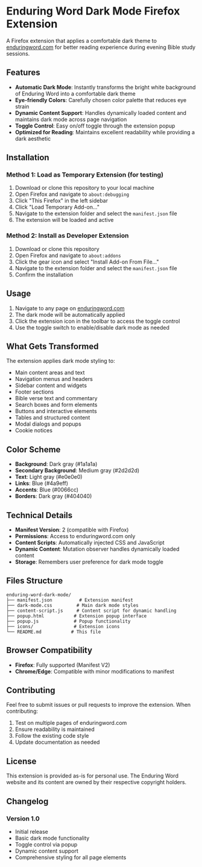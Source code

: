 # Enduring Word Dark Mode Firefox Extension

A Firefox extension that applies a comfortable dark theme to [enduringword.com](https://enduringword.com) for better reading experience during evening Bible study sessions.

## Features

- **Automatic Dark Mode**: Instantly transforms the bright white background of Enduring Word into a comfortable dark theme
- **Eye-friendly Colors**: Carefully chosen color palette that reduces eye strain
- **Dynamic Content Support**: Handles dynamically loaded content and maintains dark mode across page navigation
- **Toggle Control**: Easy on/off toggle through the extension popup
- **Optimized for Reading**: Maintains excellent readability while providing a dark aesthetic

## Installation

### Method 1: Load as Temporary Extension (for testing)

1. Download or clone this repository to your local machine
2. Open Firefox and navigate to `about:debugging`
3. Click "This Firefox" in the left sidebar
4. Click "Load Temporary Add-on..."
5. Navigate to the extension folder and select the `manifest.json` file
6. The extension will be loaded and active

### Method 2: Install as Developer Extension

1. Download or clone this repository
2. Open Firefox and navigate to `about:addons`
3. Click the gear icon and select "Install Add-on From File..."
4. Navigate to the extension folder and select the `manifest.json` file
5. Confirm the installation

## Usage

1. Navigate to any page on [enduringword.com](https://enduringword.com)
2. The dark mode will be automatically applied
3. Click the extension icon in the toolbar to access the toggle control
4. Use the toggle switch to enable/disable dark mode as needed

## What Gets Transformed

The extension applies dark mode styling to:

- Main content areas and text
- Navigation menus and headers
- Sidebar content and widgets
- Footer sections
- Bible verse text and commentary
- Search boxes and form elements
- Buttons and interactive elements
- Tables and structured content
- Modal dialogs and popups
- Cookie notices

## Color Scheme

- **Background**: Dark gray (#1a1a1a)
- **Secondary Background**: Medium gray (#2d2d2d)
- **Text**: Light gray (#e0e0e0)
- **Links**: Blue (#4a9eff)
- **Accents**: Blue (#0066cc)
- **Borders**: Dark gray (#404040)

## Technical Details

- **Manifest Version**: 2 (compatible with Firefox)
- **Permissions**: Access to enduringword.com only
- **Content Scripts**: Automatically injected CSS and JavaScript
- **Dynamic Content**: Mutation observer handles dynamically loaded content
- **Storage**: Remembers user preference for dark mode toggle

## Files Structure

```
enduring-word-dark-mode/
├── manifest.json          # Extension manifest
├── dark-mode.css         # Main dark mode styles
├── content-script.js     # Content script for dynamic handling
├── popup.html           # Extension popup interface
├── popup.js             # Popup functionality
├── icons/               # Extension icons
└── README.md           # This file
```

## Browser Compatibility

- **Firefox**: Fully supported (Manifest V2)
- **Chrome/Edge**: Compatible with minor modifications to manifest

## Contributing

Feel free to submit issues or pull requests to improve the extension. When contributing:

1. Test on multiple pages of enduringword.com
2. Ensure readability is maintained
3. Follow the existing code style
4. Update documentation as needed

## License

This extension is provided as-is for personal use. The Enduring Word website and its content are owned by their respective copyright holders.

## Changelog

### Version 1.0
- Initial release
- Basic dark mode functionality
- Toggle control via popup
- Dynamic content support
- Comprehensive styling for all page elements 